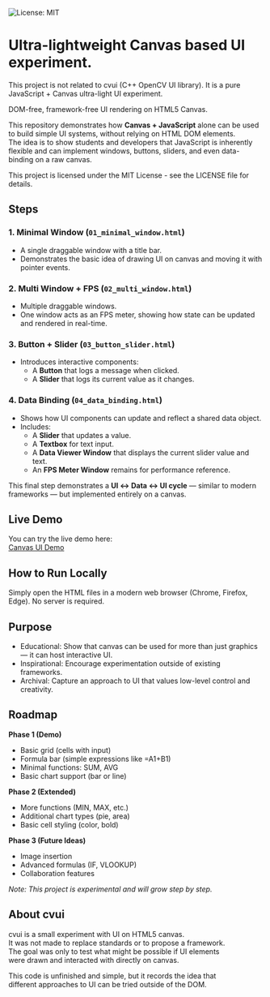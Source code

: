 ![License: MIT](https://img.shields.io/badge/License-MIT-yellow.svg)
# Ultra-lightweight Canvas  based UI experiment. 
This project is not related to cvui (C++ OpenCV UI library). It is a pure JavaScript + Canvas ultra-light UI experiment.

DOM-free, framework-free UI rendering on HTML5 Canvas.

This repository demonstrates how **Canvas + JavaScript** alone can be used to build simple UI systems, without relying on HTML DOM elements.  
The idea is to show students and developers that JavaScript is inherently flexible and can implement windows, buttons, sliders, and even data-binding on a raw canvas.

This project is licensed under the MIT License - see the LICENSE file for details.

## Steps

### 1. Minimal Window (`01_minimal_window.html`)
- A single draggable window with a title bar.
- Demonstrates the basic idea of drawing UI on canvas and moving it with pointer events.

### 2. Multi Window + FPS (`02_multi_window.html`)
- Multiple draggable windows.
- One window acts as an FPS meter, showing how state can be updated and rendered in real-time.

### 3. Button + Slider (`03_button_slider.html`)
- Introduces interactive components:
  - A **Button** that logs a message when clicked.
  - A **Slider** that logs its current value as it changes.

### 4. Data Binding (`04_data_binding.html`)
- Shows how UI components can update and reflect a shared data object.
- Includes:
  - A **Slider** that updates a value.
  - A **Textbox** for text input.
  - A **Data Viewer Window** that displays the current slider value and text.
  - An **FPS Meter Window** remains for performance reference.

This final step demonstrates a **UI ↔ Data ↔ UI cycle** — similar to modern frameworks — but implemented entirely on a canvas.

## Live Demo

You can try the live demo here:  
[Canvas UI Demo](https://lklslel.github.io/CVUI-DEMO/)

## How to Run Locally
Simply open the HTML files in a modern web browser (Chrome, Firefox, Edge). No server is required.

## Purpose
- Educational: Show that canvas can be used for more than just graphics — it can host interactive UI.
- Inspirational: Encourage experimentation outside of existing frameworks.
- Archival: Capture an approach to UI that values low-level control and creativity.

## Roadmap

**Phase 1 (Demo)**
- Basic grid (cells with input)
- Formula bar (simple expressions like =A1+B1)
- Minimal functions: SUM, AVG
- Basic chart support (bar or line)

**Phase 2 (Extended)**
- More functions (MIN, MAX, etc.)
- Additional chart types (pie, area)
- Basic cell styling (color, bold)

**Phase 3 (Future Ideas)**
- Image insertion
- Advanced formulas (IF, VLOOKUP)
- Collaboration features

*Note: This project is experimental and will grow step by step.*

## About cvui

cvui is a small experiment with UI on HTML5 canvas.  
It was not made to replace standards or to propose a framework.  
The goal was only to test what might be possible if UI elements  
were drawn and interacted with directly on canvas.  

This code is unfinished and simple, but it records the idea that  
different approaches to UI can be tried outside of the DOM.
